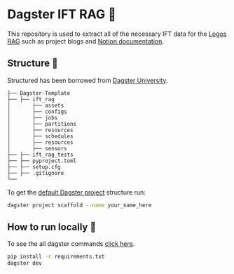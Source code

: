 # Dagster IFT RAG 📄

This repository is used to extract all of the necessary IFT data for the [Logos RAG](https://github.com/logos-co/logos-rag) such as project blogs and [Notion documentation](https://www.notion.com/).

## Structure 👷

Structured has been borrowed from [Dagster University](https://github.com/dagster-io/project-dagster-university).

```
├── Dagster-Template
├── ├── ift_rag
│       ├── assets
│       ├── configs
│       ├── jobs
│       ├── partitions
│       ├── resources
│       ├── schedules
│       ├── resources
│       ├── sensors
├── ├── ift_rag_tests
├── ├── pyproject.toml
├── ├── setup.cfg
├── ├── .gitignore
└── 
```

To get the [default Dagster project](https://docs.dagster.io/getting-started/create-new-project) structure run:

```bash
dagster project scaffold --name your_name_here
```

## How to run locally 🧰

To see the all dagster commands [click here](https://docs.dagster.io/_apidocs/cli).

```bash
pip install -r requirements.txt
dagster dev
```